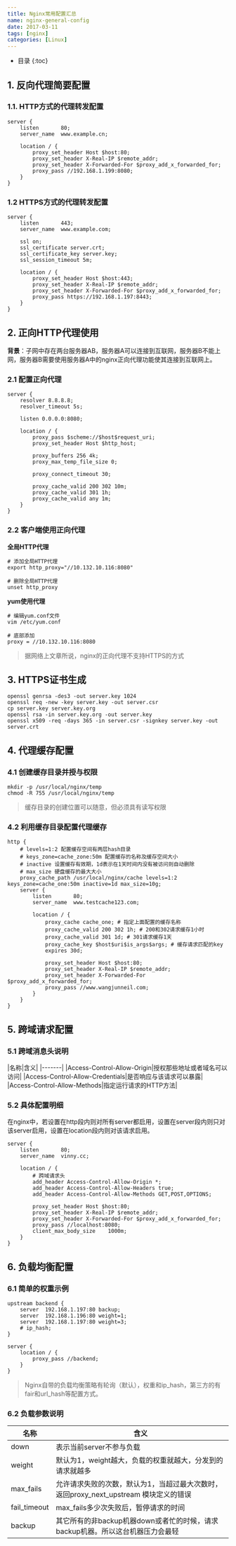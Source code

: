 ```yaml
---
title: Nginx常用配置汇总
name: nginx-general-config
date: 2017-03-11
tags: [nginx]
categories: [Linux]
---
```


* 目录
{:toc}

## 1. 反向代理简要配置

### 1.1. HTTP方式的代理转发配置

```
server {
    listen       80;
    server_name  www.example.cn;

    location / {
        proxy_set_header Host $host:80;
        proxy_set_header X-Real-IP $remote_addr;
        proxy_set_header X-Forwarded-For $proxy_add_x_forwarded_for;
        proxy_pass //192.168.1.199:8080;
    }
}
```

### 1.2 HTTPS方式的代理转发配置

```
server {
    listen       443;
    server_name  www.example.com;

    ssl on;
    ssl_certificate server.crt;
    ssl_certificate_key server.key;
    ssl_session_timeout 5m;

    location / {
        proxy_set_header Host $host:443;
        proxy_set_header X-Real-IP $remote_addr;
        proxy_set_header X-Forwarded-For $proxy_add_x_forwarded_for;
        proxy_pass https://192.168.1.197:8443;
    }
}
```

## 2. 正向HTTP代理使用

**背景**：子网中存在两台服务器AB，服务器A可以连接到互联网，服务器B不能上网，服务器B需要使用服务器A中的nginx正向代理功能使其连接到互联网上。

### 2.1 配置正向代理

```
server {
    resolver 8.8.8.8;
    resolver_timeout 5s;

    listen 0.0.0.0:8080;

    location / {
        proxy_pass $scheme://$host$request_uri;
        proxy_set_header Host $http_host;

        proxy_buffers 256 4k;
        proxy_max_temp_file_size 0;

        proxy_connect_timeout 30;

        proxy_cache_valid 200 302 10m;
        proxy_cache_valid 301 1h;
        proxy_cache_valid any 1m;
    }
}
```

### 2.2 客户端使用正向代理

**全局HTTP代理**

```shell
# 添加全局HTTP代理
export http_proxy="//10.132.10.116:8080"

# 删除全局HTTP代理
unset http_proxy
```

**yum使用代理**

```shell
# 编辑yum.conf文件
vim /etc/yum.conf

# 底部添加
proxy = //10.132.10.116:8080
```

> 据网络上文章所说，nginx的正向代理不支持HTTPS的方式

## 3. HTTPS证书生成

```shell
openssl genrsa -des3 -out server.key 1024
openssl req -new -key server.key -out server.csr
cp server.key server.key.org
openssl rsa -in server.key.org -out server.key
openssl x509 -req -days 365 -in server.csr -signkey server.key -out server.crt
```

## 4. 代理缓存配置

### 4.1 创建缓存目录并授与权限

```shell
mkdir -p /usr/local/nginx/temp
chmod -R 755 /usr/local/nginx/temp
```

> 缓存目录的创建位置可以随意，但必须具有读写权限

### 4.2 利用缓存目录配置代理缓存

```
http {
    # levels=1:2 配置缓存空间有两层hash目录
    # keys_zone=cache_zone:50m 配置缓存的名称及缓存空间大小
    # inactive 设置缓存有效期，1d表示在1天时间内没有被访问则自动删除
    # max_size 硬盘缓存的最大大小
    proxy_cache_path /usr/local/nginx/cache levels=1:2 keys_zone=cache_one:50m inactive=1d max_size=10g;
    server {
        listen       80;
        server_name  www.testcache123.com;

        location / {
            proxy_cache cache_one; # 指定上面配置的缓存名称
            proxy_cache_valid 200 302 1h; # 200和302请求缓存1小时
            proxy_cache_valid 301 1d; # 301请求缓存1天
            proxy_cache_key $host$uri$is_args$args; # 缓存请求匹配的key
            expires 30d;

            proxy_set_header Host $host:80;
            proxy_set_header X-Real-IP $remote_addr;
            proxy_set_header X-Forwarded-For $proxy_add_x_forwarded_for;
            proxy_pass //www.wangjunneil.com;
        }
    }
}
```

## 5. 跨域请求配置

### 5.1 跨域消息头说明

|名称|含义|
|-------|
|Access-Control-Allow-Origin|授权那些地址或者域名可以访问|
|Access-Control-Allow-Credentials|是否响应与该请求可以暴露|
|Access-Control-Allow-Methods|指定运行请求的HTTP方法|

### 5.2 具体配置明细

在nginx中，若设置在http段内则对所有server都启用，设置在server段内则只对该server启用，设置在location段内则对该请求启用。

```
server {
    listen       80;
    server_name  vinny.cc;

    location / {
        # 跨域请求头
        add_header Access-Control-Allow-Origin *;
        add_header Access-Control-Allow-Headers true;
        add_header Access-Control-Allow-Methods GET,POST,OPTIONS;

        proxy_set_header Host $host:80;
        proxy_set_header X-Real-IP $remote_addr;
        proxy_set_header X-Forwarded-For $proxy_add_x_forwarded_for;
        proxy_pass //localhost:8080;
        client_max_body_size    1000m;
    }
}
```

## 6. 负载均衡配置

### 6.1 简单的权重示例

```
upstream backend {
    server  192.168.1.197:80 backup;
    server  192.168.1.196:80 weight=1;
    server  192.168.1.197:80 weight=3;
    # ip_hash;
}

server {
    location / {
        proxy_pass //backend;
    }
}
```

> Nginx自带的负载均衡策略有轮询（默认），权重和ip_hash，第三方的有fair和url_hash等配置方式。

### 6.2 负载参数说明

|名称|含义|
|---|---|
|down|表示当前server不参与负载|
|weight|默认为1，weight越大，负载的权重就越大，分发到的请求就越多|
|max_fails|允许请求失败的次数，默认为1，当超过最大次数时，返回proxy_next_upstream 模块定义的错误|
|fail_timeout|max_fails多少次失败后，暂停请求的时间|
|backup|其它所有的非backup机器down或者忙的时候，请求backup机器。所以这台机器压力会最轻


